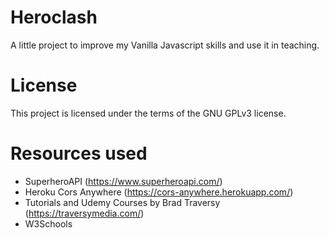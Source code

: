 # Heroclash

A little project to improve my Vanilla Javascript skills and use it in teaching.

# License

This project is licensed under the terms of the GNU GPLv3 license.

# Resources used

- SuperheroAPI (https://www.superheroapi.com/)
- Heroku Cors Anywhere (https://cors-anywhere.herokuapp.com/)
- Tutorials and Udemy Courses by Brad Traversy (https://traversymedia.com/)
- W3Schools
